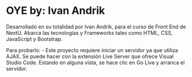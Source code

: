 # OYE by: Ivan Andrik
Desarrollado en su totalidad por Ivan Andrik, para el curso de Front End de NextU.
Abarca las tecnologías y Frameworks tales como HTML, CSS, JavaScript y Bootstrap.


Para probarlo:
    - Este proyecto requiere iniciar un servidor ya que utiliza AJAX. Se puede hacer con la extensión Live Server que ofrece Visual Studio Code. Estando en alguna vista, se hace clic en Go Live y arranca el servidor.
